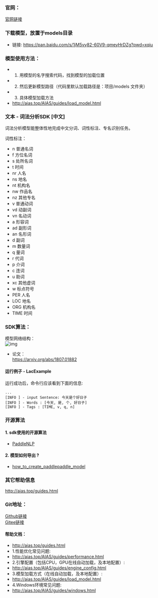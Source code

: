 ### 官网：
[官网链接](http://www.aias.top/)

### 下载模型，放置于models目录
- 链接: https://pan.baidu.com/s/1jM5vy82-60V9-qmeyHrDZg?pwd=xqiu

### 模型使用方法：
- 1. 用模型的名字搜索代码，找到模型的加载位置
- 2. 然后更新模型路径（代码里默认加载路径是：项目/models 文件夹）
- 3. 具体模型加载方法
- http://aias.top/AIAS/guides/load_model.html


### 文本 - 词法分析SDK [中文]
词法分析模型能整体性地完成中文分词、词性标注、专名识别任务。

词性标注：
- n 普通名词
- f 方位名词
- s 处所名词
- t 时间
- nr 人名
- ns 地名
- nt 机构名
- nw 作品名
- nz 其他专名
- v 普通动词
- vd 动副词
- vn 名动词
- a 形容词
- ad 副形词
- an 名形词
- d 副词
- m 数量词
- q 量词
- r 代词
- p 介词
- c 连词
- u 助词
- xc 其他虚词
- w 标点符号
- PER 人名
- LOC 地名
- ORG 机构名
- TIME 时间


### SDK算法：
模型网络结构：   
![img](https://aias-home.oss-cn-beijing.aliyuncs.com/AIAS/nlp_sdks/lac_network.png)

- 论文：     
https://arxiv.org/abs/1807.01882

#### 运行例子 - LacExample
运行成功后，命令行应该看到下面的信息:
```text
...
[INFO ] - input Sentence: 今天是个好日子
[INFO ] - Words : [今天, 是, 个, 好日子]
[INFO ] - Tags : [TIME, v, q, n]
```


### 开源算法
#### 1. sdk使用的开源算法
- [PaddleNLP](https://github.com/PaddlePaddle/PaddleNLP)
#### 2. 模型如何导出 ?
- [how_to_create_paddlepaddle_model](http://docs.djl.ai/docs/paddlepaddle/how_to_create_paddlepaddle_model_zh.html)


### 其它帮助信息
http://aias.top/guides.html



### Git地址：   
[Github链接](https://github.com/mymagicpower/AIAS)    
[Gitee链接](https://gitee.com/mymagicpower/AIAS)   


#### 帮助文档：
- http://aias.top/guides.html
- 1.性能优化常见问题:
- http://aias.top/AIAS/guides/performance.html
- 2.引擎配置（包括CPU，GPU在线自动加载，及本地配置）:
- http://aias.top/AIAS/guides/engine_config.html
- 3.模型加载方式（在线自动加载，及本地配置）:
- http://aias.top/AIAS/guides/load_model.html
- 4.Windows环境常见问题:
- http://aias.top/AIAS/guides/windows.html